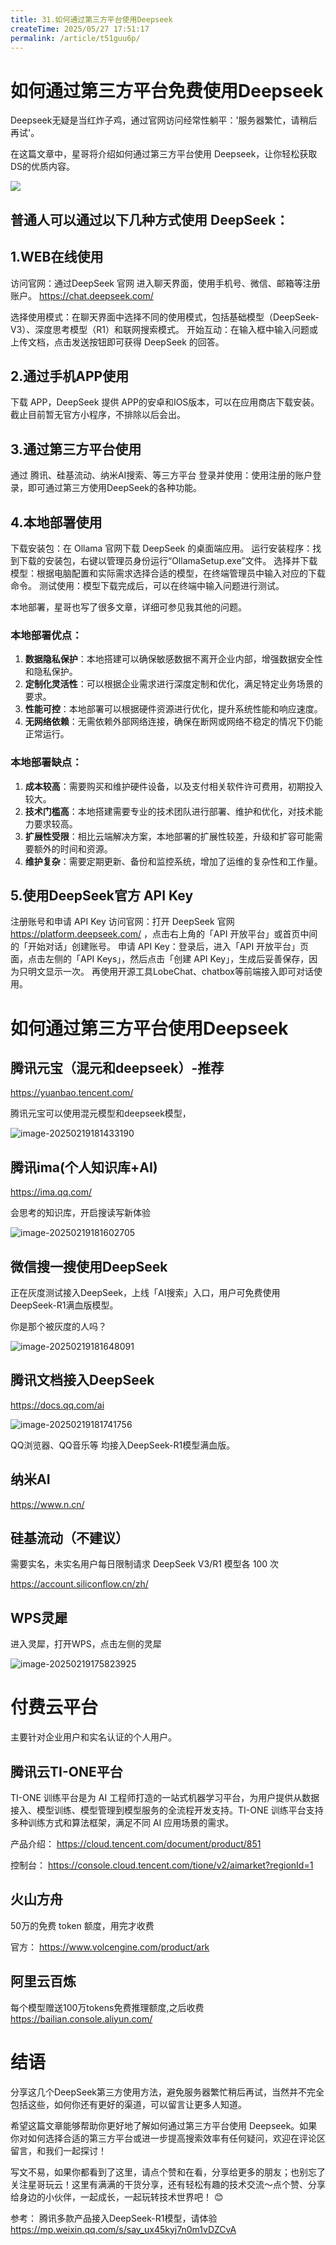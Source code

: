 ```yaml
---
title: 31.如何通过第三方平台使用Deepseek
createTime: 2025/05/27 17:51:17
permalink: /article/t51guu6p/
---
```

# 如何通过第三方平台免费使用Deepseek



Deepseek无疑是当红炸子鸡，通过官网访问经常性躺平：'服务器繁忙，请稍后再试'。

在这篇文章中，星哥将介绍如何通过第三方平台使用 Deepseek，让你轻松获取DS的优质内容。

![](https://imgoss.xgss.net/picgo/image-20250206160026953.png?aliyun)



## 普通人可以通过以下几种方式使用 DeepSeek：

## 1.WEB在线使用

访问官网：通过DeepSeek 官网 进入聊天界面，使用手机号、微信、邮箱等注册账户。
https://chat.deepseek.com/   

选择使用模式：在聊天界面中选择不同的使用模式，包括基础模型（DeepSeek-V3）、深度思考模型（R1）和联网搜索模式。
开始互动：在输入框中输入问题或上传文档，点击发送按钮即可获得 DeepSeek 的回答。

## 2.通过手机APP使用

下载 APP，DeepSeek 提供 APP的安卓和IOS版本，可以在应用商店下载安装。
截止目前暂无官方小程序，不排除以后会出。



## 3.通过第三方平台使用

通过 腾讯、硅基流动、纳米AI搜索、等三方平台
登录并使用：使用注册的账户登录，即可通过第三方使用DeepSeek的各种功能。

## 4.本地部署使用

下载安装包：在 Ollama 官网下载 DeepSeek 的桌面端应用。
运行安装程序：找到下载的安装包，右键以管理员身份运行“OllamaSetup.exe”文件。
选择并下载模型：根据电脑配置和实际需求选择合适的模型，在终端管理员中输入对应的下载命令。
测试使用：模型下载完成后，可以在终端中输入问题进行测试。

本地部署，星哥也写了很多文章，详细可参见我其他的问题。

### 本地部署优点：  

1. **数据隐私保护**：本地搭建可以确保敏感数据不离开企业内部，增强数据安全性和隐私保护。  
2. **定制化灵活性**：可以根据企业需求进行深度定制和优化，满足特定业务场景的要求。  
3. **性能可控**：本地部署可以根据硬件资源进行优化，提升系统性能和响应速度。  
4. **无网络依赖**：无需依赖外部网络连接，确保在断网或网络不稳定的情况下仍能正常运行。  

### 本地部署缺点：  

1. **成本较高**：需要购买和维护硬件设备，以及支付相关软件许可费用，初期投入较大。  
2. **技术门槛高**：本地搭建需要专业的技术团队进行部署、维护和优化，对技术能力要求较高。  
3. **扩展性受限**：相比云端解决方案，本地部署的扩展性较差，升级和扩容可能需要额外的时间和资源。  
4. **维护复杂**：需要定期更新、备份和监控系统，增加了运维的复杂性和工作量。

## 5.使用DeepSeek官方 API Key

注册账号和申请 API Key
访问官网：打开 DeepSeek 官网 https://platform.deepseek.com/ ，点击右上角的「API 开放平台」或首页中间的「开始对话」创建账号。
申请 API Key：登录后，进入「API 开放平台」页面，点击左侧的「API Keys」，然后点击「创建 API Key」，生成后妥善保存，因为只明文显示一次。
再使用开源工具LobeChat、chatbox等前端接入即可对话使用。



# 如何通过第三方平台使用Deepseek

## 腾讯元宝（混元和deepseek）-推荐

https://yuanbao.tencent.com/

腾讯元宝可以使用混元模型和deepseek模型，



![image-20250219181433190](https://imgoss.xgss.net/picgo/image-20250219181433190.png?aliyun)

## 腾讯ima(个人知识库+AI)

https://ima.qq.com/

会思考的知识库，开启搜读写新体验

![image-20250219181602705](https://imgoss.xgss.net/picgo/image-20250219181602705.png?aliyun)

## 微信搜一搜使用DeepSeek

正在灰度测试接入DeepSeek，上线「AI搜索」入口，用户可免费使用DeepSeek-R1满血版模型。

你是那个被灰度的人吗？

![image-20250219181648091](https://imgoss.xgss.net/picgo/image-20250219181648091.png?aliyun)

## 腾讯文档接入DeepSeek

https://docs.qq.com/ai

![image-20250219181741756](https://imgoss.xgss.net/picgo/image-20250219181741756.png?aliyun)

QQ浏览器、QQ音乐等 均接入DeepSeek-R1模型满血版。

## 纳米AI

https://www.n.cn/

## 硅基流动（不建议）

需要实名，未实名用户每日限制请求 DeepSeek V3/R1 模型各 100 次

https://account.siliconflow.cn/zh/

## WPS灵犀

进入灵犀，打开WPS，点击左侧的灵犀

![image-20250219175823925](https://imgoss.xgss.net/picgo/image-20250219175823925.png?aliyun)



# 付费云平台

主要针对企业用户和实名认证的个人用户。

## 腾讯云TI-ONE平台

TI-ONE 训练平台是为 AI 工程师打造的一站式机器学习平台，为用户提供从数据接入、模型训练、模型管理到模型服务的全流程开发支持。TI-ONE 训练平台支持多种训练方式和算法框架，满足不同 AI 应用场景的需求。

产品介绍： https://cloud.tencent.com/document/product/851

控制台： https://console.cloud.tencent.com/tione/v2/aimarket?regionId=1

## 火山方舟

50万的免费 token 额度，用完才收费

 官方： https://www.volcengine.com/product/ark

## 阿里云百炼

每个模型赠送100万tokens免费推理额度,之后收费
https://bailian.console.aliyun.com/



# 结语

分享这几个DeepSeek第三方使用方法，避免服务器繁忙稍后再试，当然并不完全包括这些，如何你还有更好的渠道，可以留言让更多人知道。

希望这篇文章能够帮助你更好地了解如何通过第三方平台使用 Deepseek。如果你对如何选择合适的第三方平台或进一步提高搜索效率有任何疑问，欢迎在评论区留言，和我们一起探讨！

写文不易，如果你都看到了这里，请点个赞和在看，分享给更多的朋友；也别忘了关注星哥玩云！这里有满满的干货分享，还有轻松有趣的技术交流～点个赞、分享给身边的小伙伴，一起成长，一起玩转技术世界吧！ 😊



参考： 腾讯多款产品接入DeepSeek-R1模型，请体验
https://mp.weixin.qq.com/s/say_ux45kyj7n0m1vDZCvA